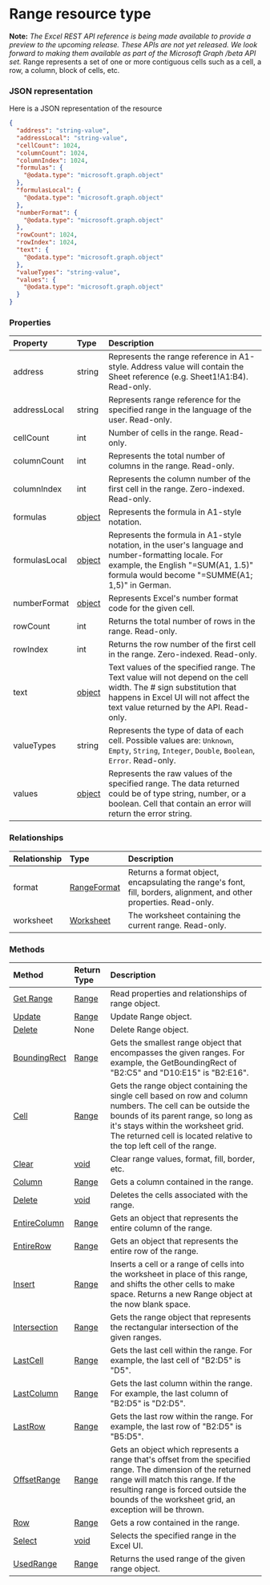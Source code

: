 # Range resource type
**Note:** _The Excel REST API reference is being made available to provide a preview to the upcoming release. These APIs are not yet released. We look forward to making them available as part of the Microsoft Graph /beta API set._
Range represents a set of one or more contiguous cells such as a cell, a row, a column, block of cells, etc.

### JSON representation

Here is a JSON representation of the resource

<!-- {
  "blockType": "resource",
  "optionalProperties": [

  ],
  "@odata.type": "microsoft.graph.range"
}-->

```json
{
  "address": "string-value",
  "addressLocal": "string-value",
  "cellCount": 1024,
  "columnCount": 1024,
  "columnIndex": 1024,
  "formulas": {
    "@odata.type": "microsoft.graph.object"
  },
  "formulasLocal": {
    "@odata.type": "microsoft.graph.object"
  },
  "numberFormat": {
    "@odata.type": "microsoft.graph.object"
  },
  "rowCount": 1024,
  "rowIndex": 1024,
  "text": {
    "@odata.type": "microsoft.graph.object"
  },
  "valueTypes": "string-value",
  "values": {
    "@odata.type": "microsoft.graph.object"
  }
}

```
### Properties
| Property	   | Type	|Description|
|:---------------|:--------|:----------|
|address|string|Represents the range reference in A1-style. Address value will contain the Sheet reference (e.g. Sheet1!A1:B4). Read-only.|
|addressLocal|string|Represents range reference for the specified range in the language of the user. Read-only.|
|cellCount|int|Number of cells in the range. Read-only.|
|columnCount|int|Represents the total number of columns in the range. Read-only.|
|columnIndex|int|Represents the column number of the first cell in the range. Zero-indexed. Read-only.|
|formulas|[object](object.md)|Represents the formula in A1-style notation.|
|formulasLocal|[object](object.md)|Represents the formula in A1-style notation, in the user's language and number-formatting locale.  For example, the English "=SUM(A1, 1.5)" formula would become "=SUMME(A1; 1,5)" in German.|
|numberFormat|[object](object.md)|Represents Excel's number format code for the given cell.|
|rowCount|int|Returns the total number of rows in the range. Read-only.|
|rowIndex|int|Returns the row number of the first cell in the range. Zero-indexed. Read-only.|
|text|[object](object.md)|Text values of the specified range. The Text value will not depend on the cell width. The # sign substitution that happens in Excel UI will not affect the text value returned by the API. Read-only.|
|valueTypes|string|Represents the type of data of each cell. Possible values are: `Unknown`, `Empty`, `String`, `Integer`, `Double`, `Boolean`, `Error`. Read-only.|
|values|[object](object.md)|Represents the raw values of the specified range. The data returned could be of type string, number, or a boolean. Cell that contain an error will return the error string.|

### Relationships
| Relationship | Type	|Description|
|:---------------|:--------|:----------|
|format|[RangeFormat](rangeformat.md)|Returns a format object, encapsulating the range's font, fill, borders, alignment, and other properties. Read-only.|
|worksheet|[Worksheet](worksheet.md)|The worksheet containing the current range. Read-only.|

### Methods

| Method		   | Return Type	|Description|
|:---------------|:--------|:----------|
|[Get Range](../api/range_get.md) | [Range](range.md) |Read properties and relationships of range object.|
|[Update](../api/range_update.md) | [Range](range.md)	|Update Range object. |
|[Delete](../api/range_delete.md) | None |Delete Range object. |
|[BoundingRect](../api/range_boundingrect.md)|[Range](range.md)|Gets the smallest range object that encompasses the given ranges. For example, the GetBoundingRect of "B2:C5" and "D10:E15" is "B2:E16".|
|[Cell](../api/range_cell.md)|[Range](range.md)|Gets the range object containing the single cell based on row and column numbers. The cell can be outside the bounds of its parent range, so long as it's stays within the worksheet grid. The returned cell is located relative to the top left cell of the range.|
|[Clear](../api/range_clear.md)|[void](void.md)|Clear range values, format, fill, border, etc.|
|[Column](../api/range_column.md)|[Range](range.md)|Gets a column contained in the range.|
|[Delete](../api/range_delete.md)|[void](void.md)|Deletes the cells associated with the range.|
|[EntireColumn](../api/range_entirecolumn.md)|[Range](range.md)|Gets an object that represents the entire column of the range.|
|[EntireRow](../api/range_entirerow.md)|[Range](range.md)|Gets an object that represents the entire row of the range.|
|[Insert](../api/range_insert.md)|[Range](range.md)|Inserts a cell or a range of cells into the worksheet in place of this range, and shifts the other cells to make space. Returns a new Range object at the now blank space.|
|[Intersection](../api/range_intersection.md)|[Range](range.md)|Gets the range object that represents the rectangular intersection of the given ranges.|
|[LastCell](../api/range_lastcell.md)|[Range](range.md)|Gets the last cell within the range. For example, the last cell of "B2:D5" is "D5".|
|[LastColumn](../api/range_lastcolumn.md)|[Range](range.md)|Gets the last column within the range. For example, the last column of "B2:D5" is "D2:D5".|
|[LastRow](../api/range_lastrow.md)|[Range](range.md)|Gets the last row within the range. For example, the last row of "B2:D5" is "B5:D5".|
|[OffsetRange](../api/range_offsetrange.md)|[Range](range.md)|Gets an object which represents a range that's offset from the specified range. The dimension of the returned range will match this range. If the resulting range is forced outside the bounds of the worksheet grid, an exception will be thrown.|
|[Row](../api/range_row.md)|[Range](range.md)|Gets a row contained in the range.|
|[Select](../api/range_select.md)|[void](void.md)|Selects the specified range in the Excel UI.|
|[UsedRange](../api/range_usedrange.md)|[Range](range.md)|Returns the used range of the given range object.|

<!-- uuid: 8fcb5dbc-d5aa-4681-8e31-b001d5168d79
2015-10-25 14:57:30 UTC -->
<!-- {
  "type": "#page.annotation",
  "description": "Range resource",
  "keywords": "",
  "section": "documentation",
  "tocPath": ""
}-->
